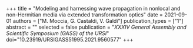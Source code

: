+++
title = "Modeling and harnessing wave propagation in nonlocal and non-Hermitian media via extended transformation optics"
date = 2021-09-01
authors = ["M. Moccia, G. Castaldi, V. Galdi"]
publication_types = ["1"]
abstract = ""
selected = false
publication = "*XXXIV General Assembly and Scientific Symposium (GASS) of the URSI*"
doi="10.23919/URSIGASS51995.2021.9560577"
+++
